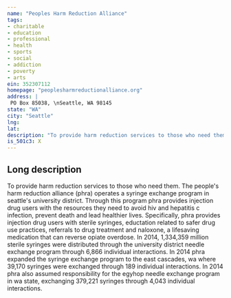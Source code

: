 ```yaml
---
name: "Peoples Harm Reduction Alliance"
tags:
- charitable
- education
- professional
- health
- sports
- social
- addiction
- poverty
- arts
ein: 352307112
homepage: "peoplesharmreductionalliance.org"
address: |
 PO Box 85038, \nSeattle, WA 98145
state: "WA"
city: "Seattle"
lng: 
lat: 
description: "To provide harm reduction services to those who need them. "
is_501c3: X
---
```


## Long description

To provide harm reduction services to those who need them. The people's harm reduction alliance (phra) operates a syringe exchange program in seattle's university district. Through this program phra provides injection drug users with the resources they need to avoid hiv and hepatitis c infection, prevent death and lead healthier lives. Specifically, phra provides injection drug users with sterile syringes, eductation related to safer drug use practices, referrals to drug treatment and naloxone, a lifesaving medication that can reverse opiate overdose. In 2014, 1,334,359 million sterile syringes were distributed through the university district needle exchange program through 6,866 individual interactions. In 2014 phra expanded the syringe exchange program to the east cascades, wa where 39,170 syringes were exchanged through 189 individual interactions. In 2014 phra also assumed responsibility for the egyhop needle exchange program in wa state, exchanging 379,221 syringes through 4,043 individual interactions. 
